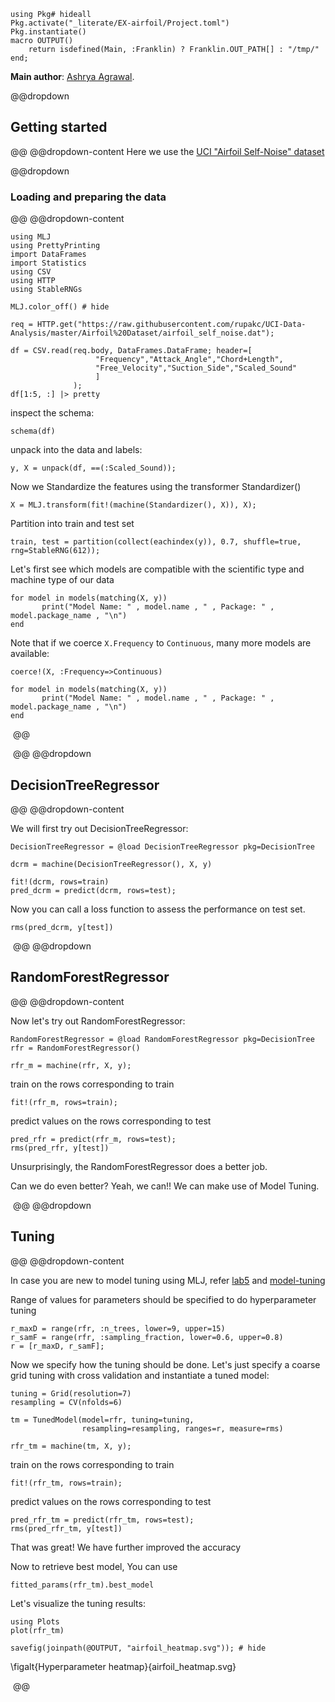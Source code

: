 <!--This file was generated, do not modify it.-->
````julia:ex1
using Pkg# hideall
Pkg.activate("_literate/EX-airfoil/Project.toml")
Pkg.instantiate()
macro OUTPUT()
    return isdefined(Main, :Franklin) ? Franklin.OUT_PATH[] : "/tmp/"
end;
````

**Main author**: [Ashrya Agrawal](https://github.com/ashryaagr).

@@dropdown
## Getting started
@@
@@dropdown-content
Here we use the [UCI "Airfoil Self-Noise" dataset](http://archive.ics.uci.edu/ml/datasets/Airfoil+Self-Noise)

@@dropdown
### Loading and  preparing the data
@@
@@dropdown-content

````julia:ex2
using MLJ
using PrettyPrinting
import DataFrames
import Statistics
using CSV
using HTTP
using StableRNGs

MLJ.color_off() # hide

req = HTTP.get("https://raw.githubusercontent.com/rupakc/UCI-Data-Analysis/master/Airfoil%20Dataset/airfoil_self_noise.dat");

df = CSV.read(req.body, DataFrames.DataFrame; header=[
                   "Frequency","Attack_Angle","Chord+Length",
                   "Free_Velocity","Suction_Side","Scaled_Sound"
                   ]
              );
df[1:5, :] |> pretty
````

inspect the schema:

````julia:ex3
schema(df)
````

unpack into the data and labels:

````julia:ex4
y, X = unpack(df, ==(:Scaled_Sound));
````

Now we Standardize the features using the transformer Standardizer()

````julia:ex5
X = MLJ.transform(fit!(machine(Standardizer(), X)), X);
````

Partition into train and test set

````julia:ex6
train, test = partition(collect(eachindex(y)), 0.7, shuffle=true, rng=StableRNG(612));
````

Let's first see which models are compatible with the scientific type and machine type of our data

````julia:ex7
for model in models(matching(X, y))
       print("Model Name: " , model.name , " , Package: " , model.package_name , "\n")
end
````

Note that if we coerce `X.Frequency` to `Continuous`, many more models are available:

````julia:ex8
coerce!(X, :Frequency=>Continuous)

for model in models(matching(X, y))
       print("Model Name: " , model.name , " , Package: " , model.package_name , "\n")
end
````

‎
@@

‎
@@
@@dropdown
## DecisionTreeRegressor
@@
@@dropdown-content

We will first try out DecisionTreeRegressor:

````julia:ex9
DecisionTreeRegressor = @load DecisionTreeRegressor pkg=DecisionTree

dcrm = machine(DecisionTreeRegressor(), X, y)

fit!(dcrm, rows=train)
pred_dcrm = predict(dcrm, rows=test);
````

Now you can call a loss function to assess the performance on test set.

````julia:ex10
rms(pred_dcrm, y[test])
````

‎
@@
@@dropdown
## RandomForestRegressor
@@
@@dropdown-content

Now let's try out RandomForestRegressor:

````julia:ex11
RandomForestRegressor = @load RandomForestRegressor pkg=DecisionTree
rfr = RandomForestRegressor()

rfr_m = machine(rfr, X, y);
````

train on the rows corresponding to train

````julia:ex12
fit!(rfr_m, rows=train);
````

predict values on the rows corresponding to test

````julia:ex13
pred_rfr = predict(rfr_m, rows=test);
rms(pred_rfr, y[test])
````

Unsurprisingly, the RandomForestRegressor does a better job.

Can we do even better? Yeah, we can!! We can make use of Model Tuning.

‎
@@
@@dropdown
## Tuning
@@
@@dropdown-content

In case you are new to model tuning using MLJ, refer [lab5](https://alan-turing-institute.github.io/DataScienceTutorials.jl/isl/lab-5/) and [model-tuning](https://alan-turing-institute.github.io/DataScienceTutorials.jl/getting-started/model-tuning/)

Range of values for parameters should be specified to do hyperparameter tuning

````julia:ex14
r_maxD = range(rfr, :n_trees, lower=9, upper=15)
r_samF = range(rfr, :sampling_fraction, lower=0.6, upper=0.8)
r = [r_maxD, r_samF];
````

Now we specify how the tuning should be done. Let's just specify a coarse grid tuning with cross validation and instantiate a tuned model:

````julia:ex15
tuning = Grid(resolution=7)
resampling = CV(nfolds=6)

tm = TunedModel(model=rfr, tuning=tuning,
                resampling=resampling, ranges=r, measure=rms)

rfr_tm = machine(tm, X, y);
````

train on the rows corresponding to train

````julia:ex16
fit!(rfr_tm, rows=train);
````

predict values on the rows corresponding to test

````julia:ex17
pred_rfr_tm = predict(rfr_tm, rows=test);
rms(pred_rfr_tm, y[test])
````

That was great! We have further improved the accuracy

Now to retrieve best model, You can use

````julia:ex18
fitted_params(rfr_tm).best_model
````

Let's visualize the tuning results:

````julia:ex19
using Plots
plot(rfr_tm)

savefig(joinpath(@OUTPUT, "airfoil_heatmap.svg")); # hide
````

\figalt{Hyperparameter heatmap}{airfoil_heatmap.svg}

‎
@@

